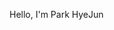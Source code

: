 <!---
iparknoori/iparknoori is a ✨ special ✨ repository because its `README.md` (this file) appears on your GitHub profile.
You can click the Preview link to take a look at your changes.
--->

Hello, I'm Park HyeJun
